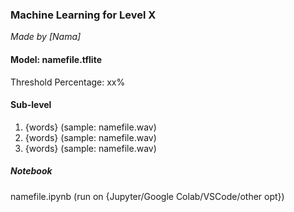 ### Machine Learning for Level X
*Made by [Nama]*

#### Model: namefile.tflite
Threshold Percentage: xx%

#### Sub-level
1. {words} (sample: namefile.wav)
2. {words} (sample: namefile.wav)
3. {words} (sample: namefile.wav)

##### Notebook
namefile.ipynb (run on {Jupyter/Google Colab/VSCode/other opt})